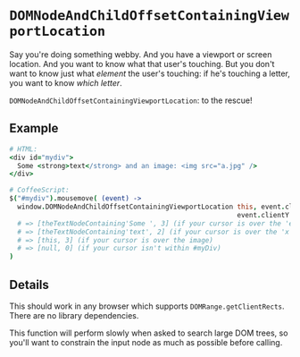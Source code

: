 # `DOMNodeAndChildOffsetContainingViewportLocation`

Say you're doing something webby. And you have a viewport or screen location. And you want to know what that user's touching. But you don't want to know just what *element* the user's touching: if he's touching a letter, you want to know *which letter*.

`DOMNodeAndChildOffsetContainingViewportLocation`: to the rescue!

## Example

```coffeescript
# HTML:
<div id="mydiv">
  Some <strong>text</strong> and an image: <img src="a.jpg" />
</div>

# CoffeeScript:
$("#mydiv").mousemove( (event) ->
  window.DOMNodeAndChildOffsetContainingViewportLocation this, event.clientX,
                                                         event.clientY
  # => [theTextNodeContaining'Some ', 3] (if your cursor is over the 'e')
  # => [theTextNodeContaining'text', 2] (if your cursor is over the 'x')
  # => [this, 3] (if your cursor is over the image)
  # => [null, 0] (if your cursor isn't within #myDiv)
)
```

## Details

This should work in any browser which supports `DOMRange.getClientRects`. There are no library dependencies.

This function will perform slowly when asked to search large DOM trees, so you'll want to constrain the input node as much as possible before calling.
